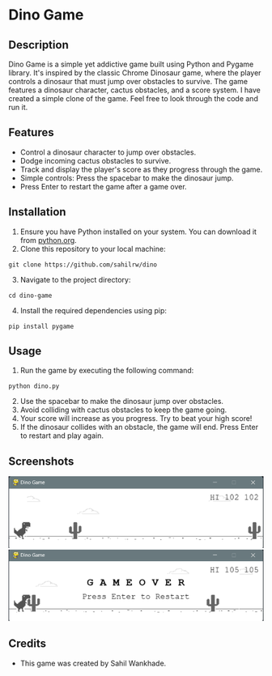 # Dino Game

## Description

Dino Game is a simple yet addictive game built using Python and Pygame library. It's inspired by the classic Chrome Dinosaur game, where the player controls a dinosaur that must jump over obstacles to survive. The game features a dinosaur character, cactus obstacles, and a score system. I have created a simple clone of the game. Feel free to look through the code and run it.

## Features

- Control a dinosaur character to jump over obstacles.
- Dodge incoming cactus obstacles to survive.
- Track and display the player's score as they progress through the game.
- Simple controls: Press the spacebar to make the dinosaur jump.
- Press Enter to restart the game after a game over.

## Installation

1. Ensure you have Python installed on your system. You can download it from [python.org](https://www.python.org/).
2. Clone this repository to your local machine:

```
git clone https://github.com/sahilrw/dino
```

3. Navigate to the project directory:

```
cd dino-game
```

4. Install the required dependencies using pip:

```
pip install pygame
```

## Usage

1. Run the game by executing the following command:

```
python dino.py
```

2. Use the spacebar to make the dinosaur jump over obstacles.
3. Avoid colliding with cactus obstacles to keep the game going.
4. Your score will increase as you progress. Try to beat your high score!
5. If the dinosaur collides with an obstacle, the game will end. Press Enter to restart and play again.

## Screenshots

![Dino Game Screenshot](screenshot.png)
![Dino Game Screenshot](gameover.png)

## Credits

- This game was created by Sahil Wankhade.
